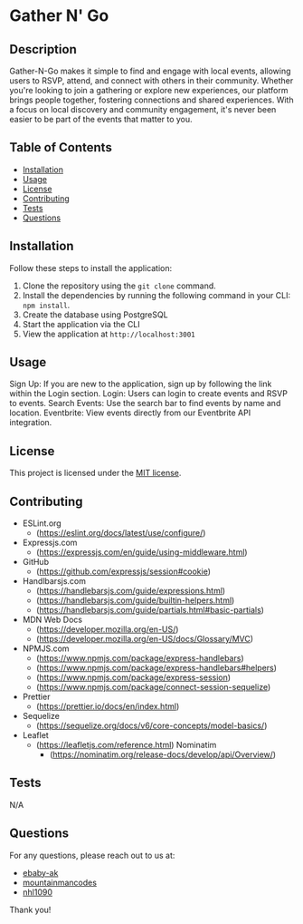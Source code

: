 # Gather N' Go

## Description

Gather-N-Go makes it simple to find and engage with local events, allowing users to RSVP, attend, and connect with others in their community. Whether you're looking to join a gathering or explore new experiences, our platform brings people together, fostering connections and shared experiences. With a focus on local discovery and community engagement, it's never been easier to be part of the events that matter to you.

## Table of Contents

- [Installation](#installation)
- [Usage](#usage)
- [License](#license)
- [Contributing](#contributing)
- [Tests](#tests)
- [Questions](#questions)

## Installation

Follow these steps to install the application:

1. Clone the repository using the `git clone` command.
2. Install the dependencies by running the following command in your CLI: `npm install`.
3. Create the database using PostgreSQL
4. Start the application via the CLI
5. View the application at `http://localhost:3001`

## Usage

Sign Up: If you are new to the application, sign up by following the link within the Login section.
Login: Users can login to create events and RSVP to events.
Search Events: Use the search bar to find events by name and location.
Eventbrite: View events directly from our Eventbrite API integration.

## License

This project is licensed under the [MIT license](https://opensource.org/license/MIT).

## Contributing

- ESLint.org
  - (https://eslint.org/docs/latest/use/configure/)
- Expressjs.com
    - (https://expressjs.com/en/guide/using-middleware.html)
- GitHub
    - (https://github.com/expressjs/session#cookie)
- Handlbarsjs.com
    - (https://handlebarsjs.com/guide/expressions.html)
    - (https://handlebarsjs.com/guide/builtin-helpers.html)
    - (https://handlebarsjs.com/guide/partials.html#basic-partials)
- MDN Web Docs
    - (https://developer.mozilla.org/en-US/)
    - (https://developer.mozilla.org/en-US/docs/Glossary/MVC)
- NPMJS.com
    - (https://www.npmjs.com/package/express-handlebars)
    - (https://www.npmjs.com/package/express-handlebars#helpers)
    - (https://www.npmjs.com/package/express-session)
    - (https://www.npmjs.com/package/connect-session-sequelize)
- Prettier
  - (https://prettier.io/docs/en/index.html)
- Sequelize
  - (https://sequelize.org/docs/v6/core-concepts/model-basics/)
- Leaflet
  - (https://leafletjs.com/reference.html)
Nominatim
    - (https://nominatim.org/release-docs/develop/api/Overview/)

## Tests

N/A

## Questions

For any questions, please reach out to us at:

- [ebaby-ak](https://github.com/ebaby-ak)
- [mountainmancodes](https://github.com/Mountainmancodes)
- [nhl1090](https://github.com/nhl1090)


Thank you!
